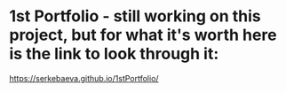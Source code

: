 # 1st Portfolio - still working on this project, but for what it's worth here is the link to look through it:
https://serkebaeva.github.io/1stPortfolio/
